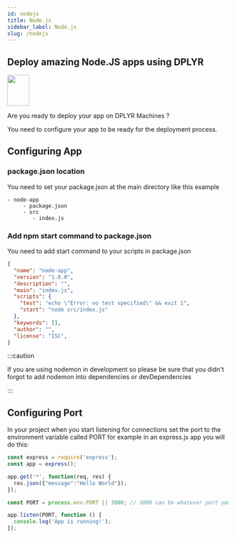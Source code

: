 ```yaml
---
id: nodejs
title: Node.js
sidebar_label: Node.js
slug: /nodejs
---
```

## Deploy amazing Node.JS apps using DPLYR 
<img class="right-image" src="https://camo.githubusercontent.com/98ed65187a84ecf897273d9fa18118ce45845057/68747470733a2f2f7261772e6769746875622e636f6d2f676f6c616e672d73616d706c65732f676f706865722d766563746f722f6d61737465722f676f706865722e706e67" width="50px" height="70px" />
<p>Are you ready to deploy your app on DPLYR Machines ?</p>
You need to configure your app to be ready for the deployment process. 

## Configuring App

### package.json location
You need to set your package.json at the main directory like this example
```
- node-app
     - package.json
     - src
        - index.js
```

### Add npm start command to package.json
You need to add start command to your scripts in package.json
```json
{
  "name": "node-app",
  "version": "1.0.0",
  "description": "",
  "main": "index.js",
  "scripts": {
    "test": "echo \"Error: no test specified\" && exit 1",
    "start": "node src/index.js"
  },
  "keywords": [],
  "author": "",
  "license": "ISC",
}
```
:::caution

If you are using nodemon in development so please be sure that you didn't forgot to add nodemon into dependencies or devDependencies

:::
## Configuring Port
In your project when you start listening for connections set the port to the environment variable called PORT for example in an express.js app you will do this:
```js
const express = require('express');
const app = express();

app.get('*', function(req, res) {
  res.json({"message":"Hello World"});
});

const PORT = process.env.PORT || 3000; // 3000 can be whatever port you want to use in your development computer 

app.listen(PORT, function () {
  console.log('App is running!');
});
```